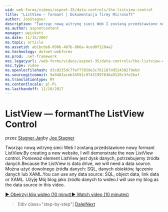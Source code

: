 ```yaml
---
uid: web-forms/videos/aspnet-35/data-controls/the-listview-control
title: "ListView — formant | Dokumentacja firmy Microsoft"
author: JoeStagner
description: "Tworząc nową witrynę sieci Web I zostaną przedstawione nowy formant ListView. Ponieważ element ListView jest dysk danych, potrzebujemy źródła danych. Można używać danych..."
ms.author: aspnetcontent
manager: wpickett
ms.date: 11/15/2007
ms.topic: article
ms.assetid: ab1bcde8-898b-487b-806a-4ced0f1284a2
ms.technology: dotnet-webforms
ms.prod: .net-framework
msc.legacyurl: /web-forms/videos/aspnet-35/data-controls/the-listview-control
msc.type: video
ms.openlocfilehash: d3c0235dc7fef7785de3c761187dd52458279ebd
ms.sourcegitcommit: 9a9483aceb34591c97451997036a9120c3fe2baf
ms.translationtype: MT
ms.contentlocale: pl-PL
ms.lasthandoff: 11/10/2017
---
```

<a name="the-listview-control"></a><span data-ttu-id="fedc2-105">ListView — formant</span><span class="sxs-lookup"><span data-stu-id="fedc2-105">The ListView Control</span></span>
====================
<span data-ttu-id="fedc2-106">przez [Stagner Jan](https://github.com/JoeStagner)</span><span class="sxs-lookup"><span data-stu-id="fedc2-106">by [Joe Stagner](https://github.com/JoeStagner)</span></span>

<span data-ttu-id="fedc2-107">Tworząc nową witrynę sieci Web I zostaną przedstawione nowy formant ListView.</span><span class="sxs-lookup"><span data-stu-id="fedc2-107">By creating a new website, I will demonstrate the new ListView control.</span></span> <span data-ttu-id="fedc2-108">Ponieważ element ListView jest dysk danych, potrzebujemy źródła danych.</span><span class="sxs-lookup"><span data-stu-id="fedc2-108">Because the ListView is data drive, we will need a data source.</span></span> <span data-ttu-id="fedc2-109">Można użyć dowolnego źródła danych: SQL, danych obiektów, łączenie danych lub XAML.</span><span class="sxs-lookup"><span data-stu-id="fedc2-109">You can use any data source: SQL, object data, link data or XAML.</span></span> <span data-ttu-id="fedc2-110">Użyję Mój blog jako źródło danych to wideo.</span><span class="sxs-lookup"><span data-stu-id="fedc2-110">I will use my blog as the data source in this video.</span></span>

[<span data-ttu-id="fedc2-111">&#9654; Obejrzyj klip wideo (10 minut)</span><span class="sxs-lookup"><span data-stu-id="fedc2-111">&#9654; Watch video (10 minutes)</span></span>](https://channel9.msdn.com/Blogs/ASP-NET-Site-Videos/the-listview-control)

>[!div class="step-by-step"]
[<span data-ttu-id="fedc2-112">Dalej</span><span class="sxs-lookup"><span data-stu-id="fedc2-112">Next</span></span>](the-datapager-control.md)
